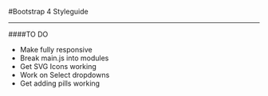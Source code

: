 #Bootstrap 4 Styleguide

---

####TO DO
- Make fully responsive
- Break main.js into modules
- Get SVG Icons working
- Work on Select dropdowns
- Get adding pills working

